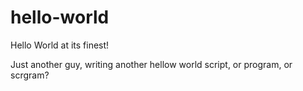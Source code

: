 # hello-world
Hello World at its finest!

Just another guy, writing another hellow world script, or program, or scrgram?
